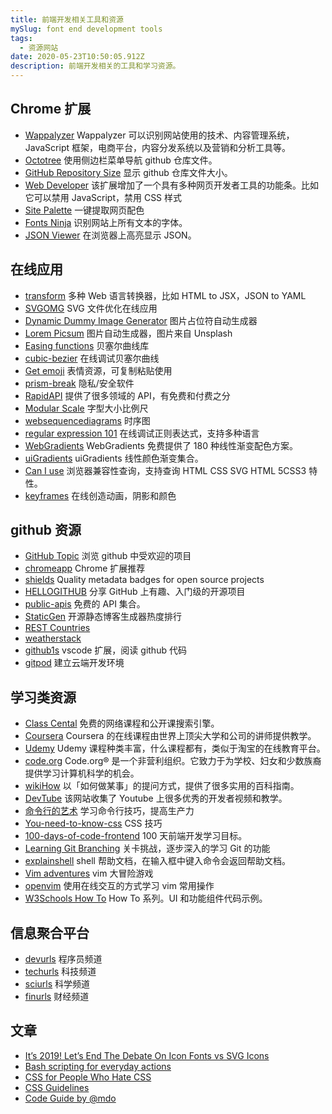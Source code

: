 ```yaml
---
title: 前端开发相关工具和资源
mySlug: font end development tools
tags:
  - 资源网站
date: 2020-05-23T10:50:05.912Z
description: 前端开发相关的工具和学习资源。
---
```

## Chrome 扩展

- [Wappalyzer](https://www.wappalyzer.com/download) Wappalyzer 可以识别网站使用的技术、内容管理系统，JavaScript 框架，电商平台，内容分发系统以及营销和分析工具等。
- [Octotree](https://www.octotree.io/) 使用侧边栏菜单导航 github 仓库文件。
- [GitHub Repository Size](https://chrome.google.com/webstore/detail/github-repository-size/apnjnioapinblneaedefcnopcjepgkci?hl=zh-CN) 显示 github 仓库文件大小。
- [Web Developer](https://chrispederick.com/work/web-developer/) 该扩展增加了一个具有多种网页开发者工具的功能条。比如它可以禁用 JavaScript，禁用 CSS 样式 
- [Site Palette](http://palette.site/) 一键提取网页配色
- [Fonts Ninja](https://chrome.google.com/webstore/detail/fonts-ninja/eljapbgkmlngdpckoiiibecpemleclhh) 识别网站上所有文本的字体。
- [JSON Viewer](https://chrome.google.com/webstore/detail/json-viewer/gbmdgpbipfallnflgajpaliibnhdgobh) 在浏览器上高亮显示 JSON。

## 在线应用

- [transform](https://transform.tools/)  多种 Web 语言转换器，比如 HTML to JSX，JSON to YAML
- [SVGOMG](https://jakearchibald.github.io/svgomg/)  SVG 文件优化在线应用
- [Dynamic Dummy Image Generator](https://dummyimage.com/) 图片占位符自动生成器
- [Lorem Picsum](https://picsum.photos/) 图片自动生成器，图片来自 Unsplash
- [Easing functions](https://easings.net/) 贝塞尔曲线库
- [cubic-bezier](https://cubic-bezier.com/) 在线调试贝塞尔曲线
- [Get emoji](https://getemoji.com/) 表情资源，可复制粘贴使用
- [prism-break](https://prism-break.org/zh-CN/)  隐私/安全软件
- [RapidAPI](https://rapidapi.com/)  提供了很多领域的 API，有免费和付费之分
- [Modular Scale](https://www.modularscale.com/)  字型大小比例尺
- [websequencediagrams](https://www.websequencediagrams.com/) 时序图
- [regular expression 101](https://regex101.com/) 在线调试正则表达式，支持多种语言
- [WebGradients](https://webgradients.com/) WebGradients 免费提供了 180 种线性渐变配色方案。
- [uiGradients](https://uigradients.com/) uiGradients 线性颜色渐变集合。
- [Can I use](https://caniuse.com/) 浏览器兼容性查询，支持查询 HTML CSS SVG HTML 5CSS3 特性。
- [keyframes](https://keyframes.app/) 在线创造动画，阴影和颜色

## github 资源

- [GitHub Topic](https://github.com/topics)  浏览 github 中受欢迎的项目
- [chromeapp](https://github.com/zhaoolee/ChromeAppHeroes)  Chrome 扩展推荐
- [shields](https://shields.io/)  Quality metadata badges for open source projects
- [HELLOGITHUB](https://hellogithub.com/)  分享 GitHub 上有趣、入门级的开源项目
- [public-apis](https://public-apis.xyz/)  免费的 API 集合。
- [StaticGen](https://www.staticgen.com/) 开源静态博客生成器热度排行
- [REST Countries](https://restcountries.eu/)
- [weatherstack](https://weatherstack.com/)
- [github1s](https://github.com/conwnet/github1s) vscode 扩展，阅读 github 代码 
- [gitpod](https://www.gitpod.io/) 建立云端开发环境

## 学习类资源

- [Class Cental](https://www.classcentral.com/)  免费的网络课程和公开课搜索引擎。
- [Coursera](https://www.coursera.org/)  Coursera 的在线课程由世界上顶尖大学和公司的讲师提供教学。
- [Udemy](https://www.udemy.com/)  Udemy 课程种类丰富，什么课程都有，类似于淘宝的在线教育平台。
- [code.org](https://code.org/)  Code.org® 是一个非营利组织。它致力于为学校、妇女和少数族裔提供学习计算机科学的机会。 
- [wikiHow](https://zh.wikihow.com/)  以「如何做某事」的提问方式，提供了很多实用的百科指南。
- [DevTube](https://dev.tube/)  该网站收集了 Youtube 上很多优秀的开发者视频和教学。
- [命令行的艺术](https://github.com/jlevy/the-art-of-command-line/blob/master/README-zh.md)  学习命令行技巧，提高生产力
- [You-need-to-know-css](https://lhammer.cn/You-need-to-know-css/#/) CSS 技巧
- [100-days-of-code-frontend](https://github.com/nas5w/100-days-of-code-frontend) 100 天前端开发学习目标。
- [Learning Git Branching](https://learngitbranching.js.org/)  关卡挑战，逐步深入的学习 Git 的功能
- [explainshell](https://explainshell.com)  shell 帮助文档，在输入框中键入命令会返回帮助文档。
- [Vim adventures](https://vim-adventures.com/) vim 大冒险游戏
- [openvim](https://www.openvim.com/)  使用在线交互的方式学习 vim 常用操作
- [W3Schools How To](https://www.w3schools.com/howto/default.asp) How To 系列。UI 和功能组件代码示例。

## 信息聚合平台

- [devurls]( http://devurls.com/ ) 程序员频道
- [techurls](http://techurls.com/ ) 科技频道
- [sciurls](http://sciurls.com/ ) 科学频道
- [finurls](https://finurls.com/)  财经频道

## 文章

- [It’s 2019! Let’s End The Debate On Icon Fonts vs SVG Icons](https://dev.to/nikhiltyagi04/it-s-2019-let-s-end-the-debate-on-icon-fonts-vs-svg-icons-21k)
- [Bash scripting for everyday actions](https://dev.to/carminezacc/bash-scripting-for-everyday-actions-403o)
- [CSS for People Who Hate CSS](https://paulcpederson.com/articles/css-for-people-who-hate-css/)
- [CSS Guidelines](https://cssguidelin.es/)
- [Code  Guide by @mdo](https://codeguide.co/)